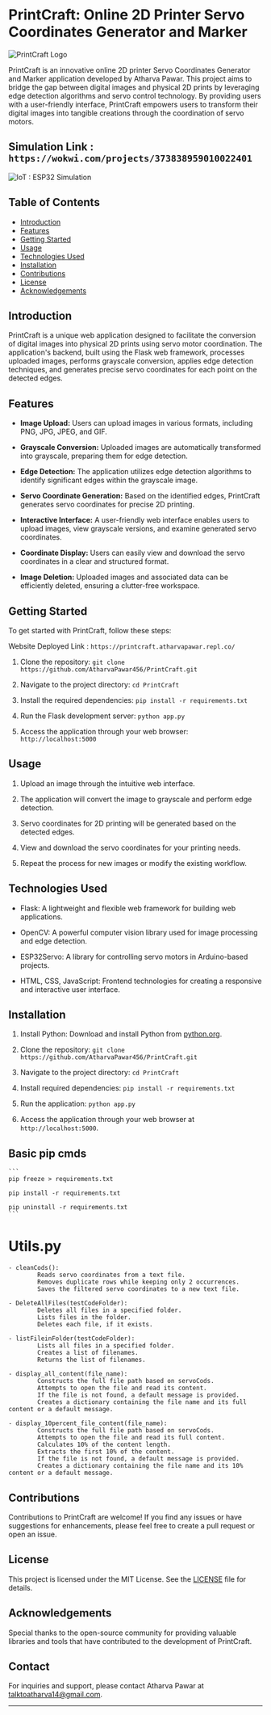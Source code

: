 # PrintCraft: Online 2D Printer Servo Coordinates Generator and Marker

![PrintCraft Logo](https://github.com/AtharvaPawar456/PrintCraft/blob/main/Website_flask_half_version_1.0/static/PrintCraft-logo.png)

PrintCraft is an innovative online 2D printer Servo Coordinates Generator and Marker application developed by Atharva Pawar. This project aims to bridge the gap between digital images and physical 2D prints by leveraging edge detection algorithms and servo control technology. By providing users with a user-friendly interface, PrintCraft empowers users to transform their digital images into tangible creations through the coordination of servo motors.

## Simulation Link : `https://wokwi.com/projects/373838959010022401`

![IoT : ESP32 Simulation](https://github.com/AtharvaPawar456/PrintCraft/blob/main/flask_app/static/iot-simulation.jpeg)

## Table of Contents
- [Introduction](#introduction)
- [Features](#features)
- [Getting Started](#getting-started)
- [Usage](#usage)
- [Technologies Used](#technologies-used)
- [Installation](#installation)
- [Contributions](#contributions)
- [License](#license)
- [Acknowledgements](#acknowledgements)

## Introduction

PrintCraft is a unique web application designed to facilitate the conversion of digital images into physical 2D prints using servo motor coordination. The application's backend, built using the Flask web framework, processes uploaded images, performs grayscale conversion, applies edge detection techniques, and generates precise servo coordinates for each point on the detected edges.

## Features

- **Image Upload:** Users can upload images in various formats, including PNG, JPG, JPEG, and GIF.

- **Grayscale Conversion:** Uploaded images are automatically transformed into grayscale, preparing them for edge detection.

- **Edge Detection:** The application utilizes edge detection algorithms to identify significant edges within the grayscale image.

- **Servo Coordinate Generation:** Based on the identified edges, PrintCraft generates servo coordinates for precise 2D printing.

- **Interactive Interface:** A user-friendly web interface enables users to upload images, view grayscale versions, and examine generated servo coordinates.

- **Coordinate Display:** Users can easily view and download the servo coordinates in a clear and structured format.

- **Image Deletion:** Uploaded images and associated data can be efficiently deleted, ensuring a clutter-free workspace.

## Getting Started

To get started with PrintCraft, follow these steps:

Website Deployed Link : `https://printcraft.atharvapawar.repl.co/` 

1. Clone the repository: `git clone https://github.com/AtharvaPawar456/PrintCraft.git`

2. Navigate to the project directory: `cd PrintCraft`

3. Install the required dependencies: `pip install -r requirements.txt`

4. Run the Flask development server: `python app.py`

5. Access the application through your web browser: `http://localhost:5000`

## Usage

1. Upload an image through the intuitive web interface.

2. The application will convert the image to grayscale and perform edge detection.

3. Servo coordinates for 2D printing will be generated based on the detected edges.

4. View and download the servo coordinates for your printing needs.

5. Repeat the process for new images or modify the existing workflow.

## Technologies Used

- Flask: A lightweight and flexible web framework for building web applications.

- OpenCV: A powerful computer vision library used for image processing and edge detection.

- ESP32Servo: A library for controlling servo motors in Arduino-based projects.

- HTML, CSS, JavaScript: Frontend technologies for creating a responsive and interactive user interface.

## Installation

1. Install Python: Download and install Python from [python.org](https://www.python.org/downloads/).

2. Clone the repository: `git clone https://github.com/AtharvaPawar456/PrintCraft.git`

3. Navigate to the project directory: `cd PrintCraft`

4. Install required dependencies: `pip install -r requirements.txt`

5. Run the application: `python app.py`

6. Access the application through your web browser at `http://localhost:5000`.

## Basic pip cmds
    ```
    pip freeze > requirements.txt
    
    pip install -r requirements.txt
    
    pip uninstall -r requirements.txt
    ```

# Utils.py
    - cleanCods():
            Reads servo coordinates from a text file.
            Removes duplicate rows while keeping only 2 occurrences.
            Saves the filtered servo coordinates to a new text file.

    - DeleteAllFiles(testCodeFolder):
            Deletes all files in a specified folder.
            Lists files in the folder.
            Deletes each file, if it exists.

    - listFileinFolder(testCodeFolder):
            Lists all files in a specified folder.
            Creates a list of filenames.
            Returns the list of filenames.

    - display_all_content(file_name):
            Constructs the full file path based on servoCods.
            Attempts to open the file and read its content.
            If the file is not found, a default message is provided.
            Creates a dictionary containing the file name and its full content or a default message.

    - display_10percent_file_content(file_name):
            Constructs the full file path based on servoCods.
            Attempts to open the file and read its full content.
            Calculates 10% of the content length.
            Extracts the first 10% of the content.
            If the file is not found, a default message is provided.
            Creates a dictionary containing the file name and its 10% content or a default message.

## Contributions

Contributions to PrintCraft are welcome! If you find any issues or have suggestions for enhancements, please feel free to create a pull request or open an issue.

## License

This project is licensed under the MIT License. See the [LICENSE](LICENSE) file for details.

## Acknowledgements

Special thanks to the open-source community for providing valuable libraries and tools that have contributed to the development of PrintCraft.

## Contact

For inquiries and support, please contact Atharva Pawar at talktoatharva14@gmail.com.

---